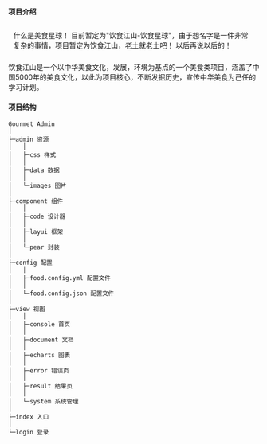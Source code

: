 #### 项目介绍

<p style="padding:10px;"  width="90%">
  什么是美食星球！
  目前暂定为"饮食江山-饮食星球"，由于想名字是一件非常复杂的事情，项目暂定为饮食江山，老土就老土吧！
  以后再说以后的！

  饮食江山是一个以中华美食文化，发展，环境为基点的一个美食类项目，涵盖了中国5000年的美食文化，以此为项目核心，不断发掘历史，宣传中华美食为己任的学习计划。

</p>

#### 项目结构

```
Gourmet Admin 
│
├─admin 资源
│	│
│	├─css 样式
│	│
│	├─data 数据
│	│
│	└─images 图片
│
├─component 组件
│	│
│	├─code 设计器
│	│
│	├─layui 框架
│	│
│	└─pear 封装
│
├─config 配置
│	│
│	├─food.config.yml 配置文件
│	│
│	└─food.config.json 配置文件
│
├─view 视图
│	│
│	├─console 首页
│	│
│	├─document 文档
│	│
│	├─echarts 图表
│	│
│	├─error 错误页
│	│
│	├─result 结果页
│	│
│	└─system 系统管理
│
├─index 入口
│
└─login 登录


